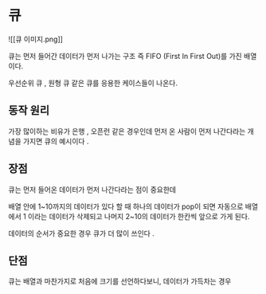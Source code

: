 # 큐 
![[큐 이미지.png]]

큐는 먼저 들어간 데이터가 먼저 나가는 구조 즉 FIFO (First In First Out)를 가진 배열이다.  

우선순위 큐 , 원형 큐 같은 큐를 응용한 케이스들이 나온다.  


## 동작 원리 
가장 많이하는 비유가 은행 , 오픈런 같은 경우인데 먼저 온 사람이 먼저 나간다라는 개념을 가지면 큐의 예시이다 . 


## 장점
큐는 먼저 들어온 데이터가 먼저 나간다라는 점이 중요한데 

배열 안에 1~10까지의 데이터가 있다 할 때 하나의 데이터가 pop이 되면 자동으로 배열에서 1 이라는 데이터가 삭제되고 나머지 2~10의 데이터가 한칸씩 앞으로 가게 된다.  

데이터의 순서가 중요한 경우 큐가 더 많이 쓰인다 . 


## 단점 
큐는 배열과 마찬가지로 처음에 크기를 선언하다보니, 데이터가 가득차는 경우 